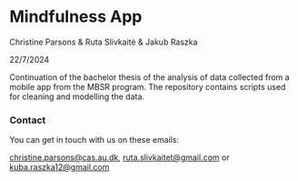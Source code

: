 Mindfulness App
================
Christine Parsons & Ruta Slivkaitė & Jakub Raszka

22/7/2024

Continuation of the bachelor thesis of the analysis of data collected from a mobile app from the MBSR program. 
The repository contains scripts used for cleaning and modelling the data.

### Contact
You can get in touch with us on these emails:

<christine.parsons@cas.au.dk>, <ruta.slivkaitet@gmail.com> or <kuba.raszka12@gmail.com>

